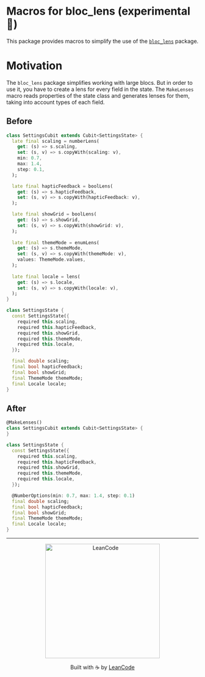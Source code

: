 # Macros for bloc_lens (experimental 🧪)

This package provides macros to simplify the use of the [`bloc_lens`][bloc_lens] package.

# Motivation

The `bloc_lens` package simplifies working with large blocs. But in order to use it,
you have to create a lens for every field in the state. The `MakeLenses` macro reads
properties of the state class and generates lenses for them, taking into account types
of each field.

## Before

```dart
class SettingsCubit extends Cubit<SettingsState> {
  late final scaling = numberLens(
    get: (s) => s.scaling,
    set: (s, v) => s.copyWith(scaling: v),
    min: 0.7,
    max: 1.4,
    step: 0.1,
  );

  late final hapticFeedback = boolLens(
    get: (s) => s.hapticFeedback,
    set: (s, v) => s.copyWith(hapticFeedback: v),
  );

  late final showGrid = boolLens(
    get: (s) => s.showGrid,
    set: (s, v) => s.copyWith(showGrid: v),
  );
  
  late final themeMode = enumLens(
    get: (s) => s.themeMode,
    set: (s, v) => s.copyWith(themeMode: v),
    values: ThemeMode.values,
  );
  
  late final locale = lens(
    get: (s) => s.locale,
    set: (s, v) => s.copyWith(locale: v),
  );
}

class SettingsState {
  const SettingsState({
    required this.scaling,
    required this.hapticFeedback,
    required this.showGrid,
    required this.themeMode,
    required this.locale,
  });

  final double scaling;
  final bool hapticFeedback;
  final bool showGrid;
  final ThemeMode themeMode;
  final Locale locale;
}
```

## After

```dart
@MakeLenses()
class SettingsCubit extends Cubit<SettingsState> {
}

class SettingsState {
  const SettingsState({
    required this.scaling,
    required this.hapticFeedback,
    required this.showGrid,
    required this.themeMode,
    required this.locale,
  });

  @NumberOptions(min: 0.7, max: 1.4, step: 0.1)
  final double scaling;
  final bool hapticFeedback;
  final bool showGrid;
  final ThemeMode themeMode;
  final Locale locale;
}
```

---

<p align="center">
   <a href="https://leancode.co/?utm_source=readme&utm_medium=bloc_lens_macros_package">
      <img alt="LeanCode" src="https://leancodepublic.blob.core.windows.net/public/wide.png" width="300"/>
   </a>
   <p align="center">
   Built with ☕️ by <a href="https://leancode.co/?utm_source=readme&utm_medium=bloc_lens_macros_package">LeanCode</a>
   </p>
</p>

[bloc_lens]: https://pub.dev/packages/bloc_lens
